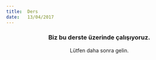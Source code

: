 ```yaml
---
title:  Ders
date:   13/04/2017
---
```


### <center>Biz bu derste üzerinde çalışıyoruz.</center>
<center>Lütfen daha sonra gelin.</center>